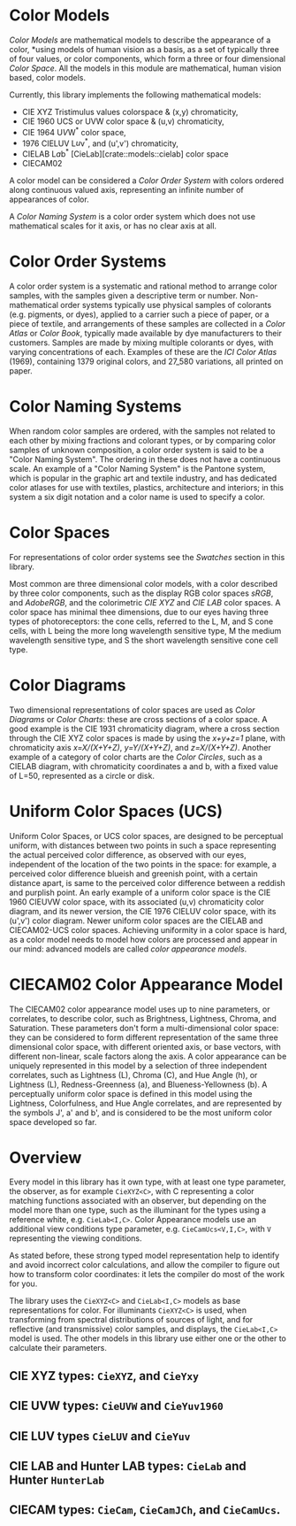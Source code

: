 # Color Models

*Color Models* are mathematical models to describe the appearance of a color,
 *using models of human vision as a basis, 
 as a set of typically three of four values, or color components, 
 which form a three or four dimensional *Color Space*.
All the models in this module are mathematical, 
 human vision based, 
 color models.

Currently, this library implements the following mathematical models:
- CIE XYZ Tristimulus values colorspace &amp; (x,y) chromaticity,
- CIE 1960 UCS or UVW color space &amp;  (u,v) chromaticity,
- CIE 1964 U<sup>*</sup>V<sup>*</sup>W<sup>*</sup> color space,
- 1976 CIELUV L<sup>*</sup>u<sup>*</sup>v<sup>*</sup>, and (u',v') chromaticity,
- CIELAB L<sup>*</sup>a<sup>*</sup>b<sup>*</sup> [CieLab][crate::models::cielab] color space
- CIECAM02


A color model can be considered a *Color Order System* 
 with colors ordered along continuous valued axis, 
 representing an infinite number of appearances of color.

A *Color Naming System* is a color order system which does not use mathematical scales for it axis,
 or has no clear axis at all.

# Color Order Systems
A color order system is a systematic and rational method to arrange color samples,
 with the samples given a descriptive term or number.
Non-mathematical order systems typically use physical samples of colorants 
 (e.g.  pigments, or dyes), 
 applied to a carrier such a piece of paper, or a piece of textile, 
 and arrangements of these samples are collected in a *Color Atlas* or *Color Book*, 
 typically made available by dye manufacturers to their customers.
Samples are made by mixing multiple colorants or dyes, 
 with varying concentrations of each.
Examples of these are the *ICI Color Atlas* (1969), 
 containing 1379 original colors,
 and 27_580 variations, 
 all printed on paper.

# Color Naming Systems
When random color samples are ordered, 
 with the samples not related to each other by mixing fractions and colorant types, 
 or by comparing color samples of unknown composition, 
 a color order system is said to be a "Color Naming System". 
The ordering in these does not have a continuous scale.
An example of a "Color Naming System" is the Pantone system, 
which is popular in the graphic art and textile industry, 
and has dedicated color atlases for use with textiles,
plastics, architecture and interiors; 
in this system a six digit notation and a color name is used to specify a color.

# Color Spaces
For representations of color order systems see the *Swatches* section in this library.

Most common are three dimensional color models, with a color described by three
color components, such as the display RGB color spaces *sRGB*, and *AdobeRGB*, and
the colorimetric *CIE XYZ* and *CIE LAB* color spaces.
A color space has minimal thee dimensions, due to our eyes having three types of
photoreceptors: the cone cells, referred to the L, M, and S cone cells, with L
being the more long wavelength sensitive type, M the medium wavelength sensitive
type, and S the short wavelength sensitive cone cell type.

# Color Diagrams
Two dimensional representations of color spaces are used as *Color Diagrams* or
*Color Charts*: these are cross sections of a color space.
A good example is the CIE 1931 chromaticity diagram, where a cross
section through the CIE XYZ color spaces is made by using the *x+y+z=1* plane,
with chromaticity axis *x=X/(X+Y+Z)*,  *y=Y/(X+Y+Z)*, and *z=X/(X+Y+Z)*.
Another example of a category of color charts are the *Color Circles*, such as a
CIELAB diagram, with chromaticity coordinates a and b, with a fixed value of
L=50, represented as a circle or disk.

# Uniform Color Spaces (UCS)
Uniform Color Spaces, or UCS color spaces, are designed to be perceptual
uniform, with distances between two points in such a space representing the
actual perceived color difference, as observed with our eyes, independent of the
location of the two points in the space: for example, a perceived color
difference blueish and greenish point, with a certain distance apart, is same to
the perceived color difference between a reddish and purplish point.
An early example of a uniform color space is the CIE 1960 CIEUVW color space,
with its associated (u,v) chromaticity color diagram, and its newer version, the
CIE 1976 CIELUV color space, with its (u',v') color diagram.
Newer uniform color spaces are the CIELAB and CIECAM02-UCS color spaces.
Achieving uniformity in a color space is hard, as a color model needs to model
how colors are processed and appear in our mind: advanced models are called
*color appearance models*.

# CIECAM02 Color Appearance Model
The CIECAM02 color appearance model uses up to nine parameters, or correlates, to
describe color, such as Brightness, Lightness, Chroma, and Saturation.
These parameters don't form a multi-dimensional color space: they can be
considered to form different representation of the same three dimensional color
space, with different oriented axis, or base vectors, with different non-linear,
scale factors along the axis.
A color appearance can be uniquely represented in this model by a selection of
three independent correlates, such as Lightness (L), Chroma (C), and Hue Angle
(h),  or Lightness (L), Redness-Greenness (a), and Blueness-Yellowness (b).
A perceptually uniform color space is defined in this model using the Lightness, Colorfulness,
and Hue Angle correlates, and are represented by the symbols J', a' and b',
and is considered to be the most uniform color space developed so far.

# Overview

Every model in this library has it own type, with at least one type parameter,
the observer, as for example `CieXYZ<C>`, with C representing a color matching
functions associated with an observer, but depending on the model more than one
type, such as the illuminant for the types using a reference white, e.g.
`CieLab<I,C>`.
Color Appearance models use an additional view conditions type parameter,
e.g. `CieCamUcs<V,I,C>`, with `V` representing the viewing conditions.

As stated before, these strong typed model representation help to identify and
avoid incorrect color calculations, and allow the compiler to figure out how to
transform color coordinates: it lets the compiler do most of the work for you.

The library uses the `CieXYZ<C>` and `CieLab<I,C>` models as base representations for 
color.
For illuminants `CieXYZ<C>` is used, when transforming from spectral
distributions of sources of light, and for reflective (and transmissive) color
samples, and displays, the `CieLab<I,C>` model is used.
The other models in this library use either one or the other to calculate their
parameters.

## CIE XYZ types: `CieXYZ`, and `CieYxy`

## CIE UVW types: `CieUVW` and `CieYuv1960`

## CIE LUV types `CieLUV` and `CieYuv`

## CIE LAB and Hunter LAB types: `CieLab` and Hunter `HunterLab`

## CIECAM types: `CieCam`, `CieCamJCh`, and `CieCamUcs`.


